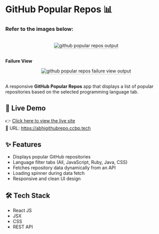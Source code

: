 # GitHub Popular Repos 📊

### Refer to the images below:

 <br/>
 <div style="text-align: center;">
     <img src="https://assets.ccbp.in/frontend/content/react-js/github-popular-repos-output.gif" alt="github popular repos output" style="max-width:70%;box-shadow:0 2.8px 2.2px rgba(0, 0, 0, 0.12)">
 </div>
 <br/>

**Failure View**

 <div style="text-align: center;">
     <img src="https://assets.ccbp.in/frontend/content/react-js/github-popular-repos-error-view-output.gif" alt="github popular repos failure view output" style="max-width:70%;box-shadow:0 2.8px 2.2px rgba(0, 0, 0, 0.12)">
 </div>
 <br/>

A responsive **GitHub Popular Repos** app that displays a list of popular repositories based on the selected programming language tab.

## 🚀 Live Demo

👉 [Click here to view the live site](https://abhigithubrepo.ccbp.tech)  
🔗 URL: https://abhigithubrepo.ccbp.tech

## ✨ Features

- Displays popular GitHub repositories  
- Language filter tabs (All, JavaScript, Ruby, Java, CSS)  
- Fetches repository data dynamically from an API  
- Loading spinner during data fetch  
- Responsive and clean UI design

## 🛠️ Tech Stack

- React JS  
- JSX  
- CSS  
- REST API
